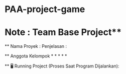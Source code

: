 # PAA-project-game

# Note : Team Base Project** 

** Nama Proyek :
  Penjelasan  :

** Anggota Kelompok 
* 
* 
* 
* 
* 
  

** 🖥️ Running Project (Proses Saat Program Dijalankan):



